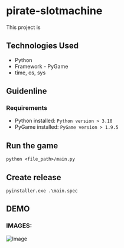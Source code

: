 # pirate-slotmachine
This project is

## Technologies Used
* Python
* Framework - PyGame
* time, os, sys

## Guidenline

### Requirements

* Python installed: ``` Python version > 3.10 ```
* PyGame installed: ``` PyGame version > 1.9.5 ```

## Run the game

`python <file_path>/main.py`

## Create release

`pyinstaller.exe .\main.spec`

## DEMO

### IMAGES:

![Image](/WDIC/loadscreen.png)

